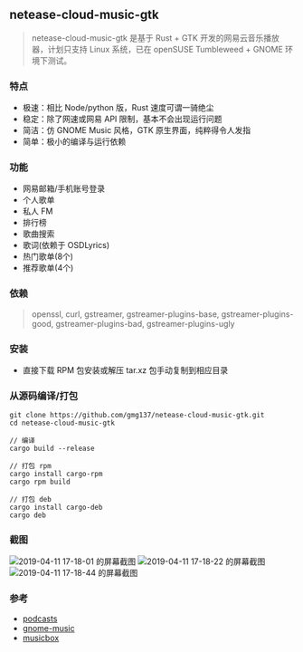 ## netease-cloud-music-gtk
> netease-cloud-music-gtk 是基于 Rust + GTK 开发的网易云音乐播放器，计划只支持 Linux 系统，已在 openSUSE Tumbleweed + GNOME 环境下测试。

### 特点
- 极速：相比 Node/python 版，Rust 速度可谓一骑绝尘
- 稳定：除了网速或网易 API 限制，基本不会出现运行问题
- 简洁：仿 GNOME Music 风格，GTK 原生界面，纯粹得令人发指
- 简单：极小的编译与运行依赖

### 功能
- 网易邮箱/手机账号登录
- 个人歌单
- 私人 FM
- 排行榜
- 歌曲搜索
- 歌词(依赖于 OSDLyrics)
- 热门歌单(8个)
- 推荐歌单(4个)

### 依赖
> openssl, curl, gstreamer, gstreamer-plugins-base, gstreamer-plugins-good, gstreamer-plugins-bad, gstreamer-plugins-ugly

### 安装
- 直接下载 RPM 包安装或解压 tar.xz 包手动复制到相应目录

### 从源码编译/打包
```
git clone https://github.com/gmg137/netease-cloud-music-gtk.git
cd netease-cloud-music-gtk

// 编译
cargo build --release

// 打包 rpm
cargo install cargo-rpm
cargo rpm build

// 打包 deb
cargo install cargo-deb
cargo deb
```

### 截图
![2019-04-11 17-18-01 的屏幕截图](https://user-images.githubusercontent.com/6460323/55945759-01f55200-5c7e-11e9-9a91-606a4656555e.png)
![2019-04-11 17-18-22 的屏幕截图](https://user-images.githubusercontent.com/6460323/55945765-04f04280-5c7e-11e9-9f38-242524aedd66.png)
![2019-04-11 17-18-44 的屏幕截图](https://user-images.githubusercontent.com/6460323/55945774-07529c80-5c7e-11e9-9dbd-eefa9e387096.png)


### 参考
- [podcasts](https://gitlab.gnome.org/World/podcasts)
- [gnome-music](https://gitlab.gnome.org/GNOME/gnome-music)
- [musicbox](https://github.com/darknessomi/musicbox)
